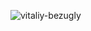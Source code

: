 <img align="center" src="https://github-readme-stats-sigma-five.vercel.app/api/top-langs?username=vitaliy-bezugly&show_icons=true&theme=tokyonight&locale=en&layout=compact&hide=Assembly,Java" alt="vitaliy-bezugly
" />
